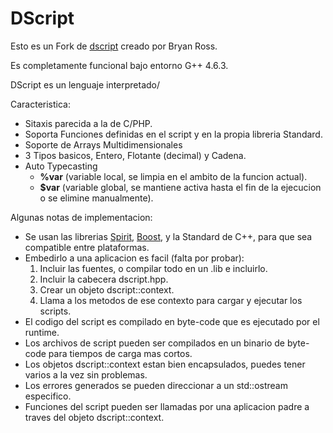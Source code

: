 DScript
=======

Esto es un Fork de [dscript](https://github.com/bryanjamesross/dscript) creado por Bryan Ross.

Es completamente funcional bajo entorno G++ 4.6.3.

DScript es un lenguaje interpretado/

Caracteristica:

* Sitaxis parecida a la de C/PHP.
* Soporta Funciones definidas en el script y en la propia libreria Standard.
* Soporte de Arrays Multidimensionales
* 3 Tipos basicos, Entero, Flotante (decimal) y Cadena.
* Auto Typecasting
  - **%var** (variable local, se limpia en el ambito de la funcion actual).
  - **$var** (variable global, se mantiene activa hasta el fin de la ejecucion o se elimine manualmente).

Algunas notas de implementacion:

* Se usan las librerias [Spirit](http://www.boost.org/doc/libs/1_50_0/libs/spirit/doc/html/spirit/introduction.html), [Boost](http://www.boost.org/), y la Standard de C++, para que sea compatible entre plataformas.
* Embedirlo a una aplicacion es facil (falta por probar):
    1. Incluir las fuentes, o compilar todo en un .lib e incluirlo.
    2. Incluir la cabecera dscript.hpp.
    3. Crear un objeto dscript::context.
    4. Llama a los metodos de ese contexto para cargar y ejecutar los scripts.
* El codigo del script es compilado en byte-code que es ejecutado por el runtime.
* Los archivos de script pueden ser compilados en un binario de byte-code para tiempos de carga mas cortos.
* Los objetos dscript::context estan bien encapsulados, puedes tener varios a la vez sin problemas.
* Los errores generados se pueden direccionar a un std::ostream especifico.
* Funciones del script pueden ser llamadas por una aplicacion padre a traves del objeto dscript::context.